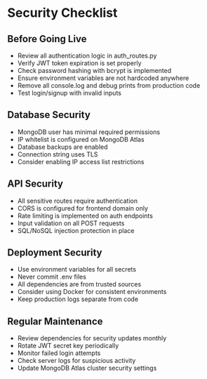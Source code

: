 ﻿# Security Checklist

## Before Going Live

- Review all authentication logic in auth_routes.py
- Verify JWT token expiration is set properly
- Check password hashing with bcrypt is implemented
- Ensure environment variables are not hardcoded anywhere
- Remove all console.log and debug prints from production code
- Test login/signup with invalid inputs

## Database Security

- MongoDB user has minimal required permissions
- IP whitelist is configured on MongoDB Atlas
- Database backups are enabled
- Connection string uses TLS
- Consider enabling IP access list restrictions

## API Security

- All sensitive routes require authentication
- CORS is configured for frontend domain only
- Rate limiting is implemented on auth endpoints
- Input validation on all POST requests
- SQL/NoSQL injection protection in place

## Deployment Security

- Use environment variables for all secrets
- Never commit .env files
- All dependencies are from trusted sources
- Consider using Docker for consistent environments
- Keep production logs separate from code

## Regular Maintenance

- Review dependencies for security updates monthly
- Rotate JWT secret key periodically
- Monitor failed login attempts
- Check server logs for suspicious activity
- Update MongoDB Atlas cluster security settings
